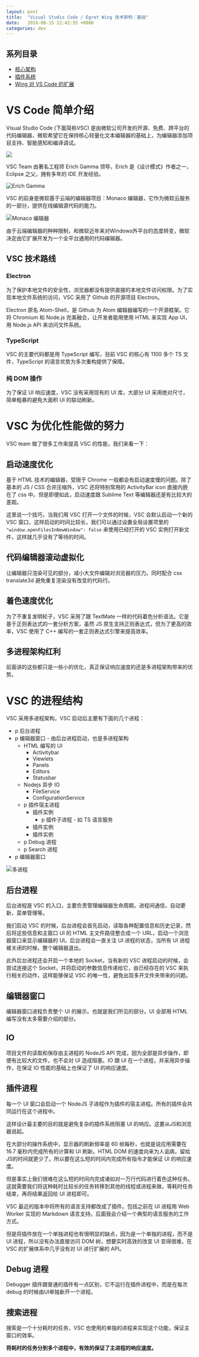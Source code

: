 ```yaml
---
layout: post
title:  "Visual Studio Code / Egret Wing 技术架构：基础"
date:   2016-08-15 22:42:35 +0800
categories: dev
---
```


## 系列目录
- [核心架构](/dev/2016/08/15/vscode-the-architecture/)
- [插件系统](/dev/2016/08/16/vscode-the-extensions/)
- [Wing 对 VS Code 的扩展](/dev/2016/08/17/wing-vs-vscode/)

# VS Code 简单介绍

Visual Studio Code (下面简称VSC) 是由微软公司开发的开源、免费、跨平台的代码编辑器，微软希望它在保持核心轻量化文本编辑器的基础上，为编辑器添加项目支持、智能感知和编译调试。

![](/public/images/codevside.png)

VSC Team 由著名工程师 Erich Gamma 领导，Erich 是《设计模式》作者之一，Eclipse 之父，拥有多年的 IDE 开发经验。 

<!--more-->

![Erich Gamma](/public/images/erich.jpg)

VSC 的前身是微软基于云端的编辑器项目：Monaco 编辑器，它作为微软云服务的一部分，提供在线编辑源代码的能力。

![Monaco 编辑器](/public/images/monaco.png)

由于云端编辑器的种种限制，和微软近年来对Windows外平台的态度转变，微软决定由它扩展开发为一个全平台通用的代码编辑器。

## VSC 技术路线

### Electron

为了保护本地文件的安全性，浏览器都没有提供直接的本地文件访问权限。为了实现本地文件系统的访问，VSC 采用了 Github 的开源项目 Electron。

Electron 原名 Atom-Shell，是 Github 为 Atom 编辑器编写的一个开源框架。它将 Chromium 和 Node.js 完美融合，让开发者能用使用 HTML 来实现 App UI，用 Node.js API 来访问文件系统。

### TypeScript

VSC 的主要代码都是用 TypeScript 编写，目前 VSC 的核心有 1100 多个 TS 文件，TypeScript 的语言优势为多次重构提供了保障。

### 纯 DOM 操作

为了保证 UI 响应速度，VSC 没有采用现有的 UI 库，大部分 UI 采用绝对尺寸，简单粗暴的避免大面积 UI 的联动刷新。



# VSC 为优化性能做的努力

VSC team 做了很多工作来提高 VSC 的性能，我们来看一下：

## 启动速度优化

基于 HTML 技术的编辑器，受限于 Chrome 一般都会有启动速度慢的问题。除了基本的 JS / CSS 合并压缩外，VSC 还将特别常用的 ActivityBar icon 直接内嵌在了 css 中。但是即便如此，启动速度跟 Sublime Text 等编辑器还是有比较大的差距。

这里说一个技巧，当我们用 VSC 打开一个文件的时候，VSC 会默认启动一个新的 VSC 窗口，这样启动的时间比较长，我们可以通过设置全局设置项里的 `"window.openFilesInNewWindow": false` 来使用已经打开的 VSC 实例打开新文件，这样就几乎没有了等待的时间。

## 代码编辑器滚动虚拟化

让编辑器只渲染可见的部分，减小大文件编辑对浏览器的压力。同时配合 css translate3d 避免重复渲染没有改变的代码行。

## 着色速度优化

为了不重复发明轮子，VSC 采用了跟 TextMate 一样的代码着色分析语法。它是基于正则表达式的一套分析方案，虽然 JS 原生支持正则表达式，但为了更高的效率，VSC 使用了 C++ 编写的一套正则表达式引擎来提高效率。

## 多进程架构红利

前面讲的这些都只是一些小的优化，真正保证响应速度的还是多进程架构带来的优势。


# VSC 的进程结构

VSC 采用多进程架构，VSC 启动后主要有下面的几个进程：

- p 后台进程
- p 编辑器窗口 - 由后台进程启动，也是多进程架构
    - HTML 编写的 UI
        - Activitybar
        - Viewlets
        - Panels
        - Editors
        - Statusbar
    - Nodejs 异步 IO
        - FileService
        - ConfigurationService
    - p 插件宿主进程
        - 插件实例
            - p 插件子进程 - 如 TS 语言服务
        - 插件实例
        - 插件实例
    - p Debug 进程
    - p Search 进程
- p 编辑器窗口

![多进程](/public/images/processes.png)

## 后台进程

后台进程是 VSC 的入口，主要负责管理编辑器生命周期，进程间通信，自动更新，菜单管理等。

我们启动 VSC 的时候，后台进程会首先启动，读取各种配置信息和历史记录，然后将这些信息和主窗口 UI 的 HTML 主文件路径整合成一个 URL，启动一个浏览器窗口来显示编辑器的 UI。后台进程会一直关注 UI 进程的状态，当所有 UI 进程被关闭的时候，整个编辑器退出。

此外后台进程还会开启一个本地的 Socket，当有新的 VSC 进程启动的时候，会尝试连接这个 Socket，并将启动的参数信息传递给它，由已经存在的 VSC 来执行相关的动作，这样能够保证 VSC 的唯一性，避免出现多开文件夹带来的问题。

## 编辑器窗口

编辑器窗口进程负责整个 UI 的展示。也就是我们所见的部分。UI 全部用 HTML 编写没有太多需要介绍的部分。

## IO

项目文件的读取和保存由主进程的 NodeJS API 完成，因为全部是异步操作，即便有比较大的文件，也不会对 UI 造成阻塞。IO 跟 UI 在一个进程，并采用异步操作，在保证 IO 性能的基础上也保证了 UI 的响应速度。

## 插件进程

每一个 UI 窗口会启动一个 NodeJS 子进程作为插件的宿主进程。所有的插件会共同运行在这个进程中。

这样设计最主要的目的就是避免复杂的插件系统阻塞 UI 的响应。这要从JS和浏览器说起。

在大部分的操作系统中，显示器的刷新频率是 60 帧每秒，也就是说应用需要在 16.7 毫秒内完成所有的计算和 UI 刷新。HTML DOM 的速度向来为人诟病，留给JS的时间就更少了。所以要在这么短的时间内完成所有指令才能保证 UI 的响应速度。

但是事实上我们很难在这么短的时间内完成诸如对一万行代码进行着色这种任务。这就需要我们将这种耗时比较长的任务转移到其他的线程或进程来做，等耗时任务结束，再将结果返回给 UI 进程即可。

VSC 最近的版本中将所有的语言支持都改成了插件。包括之前在 UI 进程用 Web Worker 实现的 Markdown 语言支持。后面我会介绍一个典型的语言服务的工作方式。

但是将插件放在一个单独进程也有很明显的缺点，因为是一个单独的进程，而不是 UI 进程，所以没有办法直接访问 DOM 树，想要实时高效的改变 UI 变得很难，在 VSC 的扩展体系中几乎没有对 UI 进行扩展的 API。

## Debug 进程

Debugger 插件跟普通的插件有一点区别，它不运行在插件进程中，而是在每次 debug 的时候由UI单独新开一个进程。

## 搜索进程

搜索是一个十分耗时的任务，VSC 也使用的单独的进程来实现这个功能，保证主窗口的效率。

**将耗时的任务分到多个进程中，有效的保证了主进程的响应速度。**